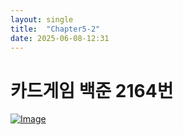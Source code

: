 ```yaml
---
layout: single
title:  "Chapter5-2"
date: 2025-06-08-12:31 
---
```


# 카드게임 백준 2164번

[![Image](https://github.com/user-attachments/assets/c499d189-f4fa-49e2-b688-bd5fdfbaf9c5)](https://www.acmicpc.net/problem/2164)
